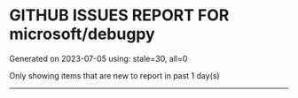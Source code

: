 
# GITHUB ISSUES REPORT FOR microsoft/debugpy


Generated on 2023-07-05 using: stale=30, all=0


Only showing items that are new to report in past 1 day(s)


---
